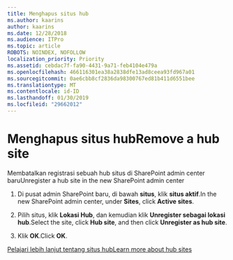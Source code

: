 ```yaml
---
title: Menghapus situs hub
ms.author: kaarins
author: kaarins
ms.date: 12/28/2018
ms.audience: ITPro
ms.topic: article
ROBOTS: NOINDEX, NOFOLLOW
localization_priority: Priority
ms.assetid: cebdac7f-fa90-4431-9a71-feb4104e479a
ms.openlocfilehash: 466116301ea38a2838dfe13ad8ceea93fd967a01
ms.sourcegitcommit: 0ae6cbb8cf2836da98300767ed81b411d6551bee
ms.translationtype: MT
ms.contentlocale: id-ID
ms.lasthandoff: 01/30/2019
ms.locfileid: "29662012"
---
```

# <a name="remove-a-hub-site"></a><span data-ttu-id="e1ee6-102">Menghapus situs hub</span><span class="sxs-lookup"><span data-stu-id="e1ee6-102">Remove a hub site</span></span>

<span data-ttu-id="e1ee6-103">Membatalkan registrasi sebuah hub situs di SharePoint admin center baru</span><span class="sxs-lookup"><span data-stu-id="e1ee6-103">Unregister a hub site in the new SharePoint admin center</span></span>
  
1. <span data-ttu-id="e1ee6-104">Di pusat admin SharePoint baru, di bawah **situs**, klik **situs aktif**.</span><span class="sxs-lookup"><span data-stu-id="e1ee6-104">In the new SharePoint admin center, under **Sites**, click **Active sites**.</span></span> 
    
2. <span data-ttu-id="e1ee6-105">Pilih situs, klik **Lokasi Hub**, dan kemudian klik **Unregister sebagai lokasi hub**.</span><span class="sxs-lookup"><span data-stu-id="e1ee6-105">Select the site, click **Hub site**, and then click **Unregister as hub site**.</span></span> 
    
3. <span data-ttu-id="e1ee6-106">Klik **OK**.</span><span class="sxs-lookup"><span data-stu-id="e1ee6-106">Click **OK**.</span></span> 
    
[<span data-ttu-id="e1ee6-107">Pelajari lebih lanjut tentang situs hub</span><span class="sxs-lookup"><span data-stu-id="e1ee6-107">Learn more about hub sites</span></span>](https://support.office.com/article/what-is-a-sharepoint-hub-site-fe26ae84-14b7-45b6-a6d1-948b3966427f?ui=en-US&amp;rs=en-US&amp;ad=US)
  

